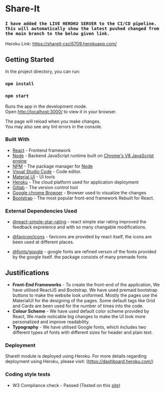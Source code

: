 # Share-It
### `I have added the LIVE HEROKU SERVER to the CI/CD pipeline. This will automatically show the latest pushed changed from the main branch to the below given link.`

Heroku Link: https://shareit-csci5709.herokuapp.com/

## Getting Started

In the project directory, you can run:
### `npm install`
### `npm start`

Runs the app in the development mode.\
Open [http://localhost:3000/](http://localhost:3000) to view it in your browser.

The page will reload when you make changes.\
You may also see any lint errors in the console.

### Built With
* [React](https://reactjs.org/) - Frontend framework
* [Node](https://nodejs.org/) - Backend JavaScript runtime built on [Chrome's V8 JavaScript engine](https://v8.dev/)
* [NPM](https://www.npmjs.com/) - The package manager for  [Node](https://nodejs.org/)
* [Visual Studio Code](https://code.visualstudio.com/download) - Code editor.
* [Material UI](https://mui.com/material-ui/getting-started/installation/) - UI tools
* [Heroku](https://dashboard.heroku.com/) - The cloud platform used for application deployment
* [Gitlab](https://git.cs.dal.ca/) - The version control tool
* [Google chrome Browser](https://www.google.com/intl/en_ca/chrome/) - Browser used to visualize the changes
* [Bootstrap](https://react-bootstrap.github.io/) - The most popular front-end framework Rebuilt for React.

### External Dependencies Used
* [@react-simple-star-rating](https://www.npmjs.com/package/react-simple-star-rating) - react simple star rating improved the feedback expreience and with so many changable modifications.
    
* [@favicon/icons](https://reactgo.com/react-change-favicon/) - favicons are provided by react itself, the icons are been used at different places.
* [@fonts/google](https://fonts.google.com/) - google fonts are refined verson of the fonts provided by the google itself. the package consists of many premade fonts

## Justifications

* **Front-End Frameworks** - To create the front-end of the application, We have utilised ReactJS and Bootstrap. We have used premaid bootstrap buttons to make the website look uniformed. Mostly the pages use the MaterialUI for the designing of the pages. Some default tags like Grid and Cards are been used for the number of times into the code.
* **Colour Scheme** - We have used default color scheme provided by React, We made noticable big changes to make the UI look more personalized and improve readability. 
* **Typography** - We have utilised Google fonts, which includes two different types of fonts with different sizes for header and plain text.

### Deployment

ShareIt module is deployed using Heroku. For more details regarding deployment using Heroku, please visit: (https://dashboard.heroku.com/)

### Coding style tests
- W3 Compliance check - Passed (Tested on this [site](https://validator.w3.org/))

